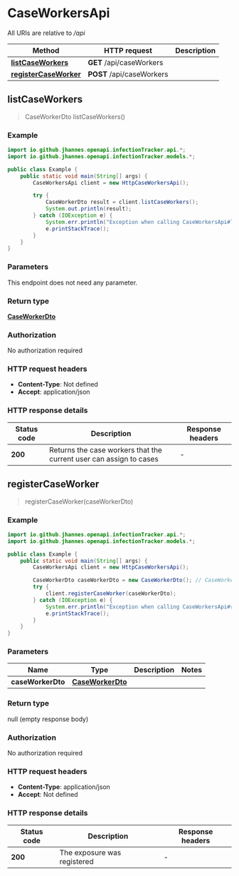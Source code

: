 # CaseWorkersApi

All URIs are relative to */api*

Method | HTTP request | Description
------------- | ------------- | -------------
[**listCaseWorkers**](CaseWorkersApi.md#listCaseWorkers) | **GET** /api/caseWorkers | 
[**registerCaseWorker**](CaseWorkersApi.md#registerCaseWorker) | **POST** /api/caseWorkers | 



## listCaseWorkers

> CaseWorkerDto listCaseWorkers()



### Example

```java
import io.github.jhannes.openapi.infectionTracker.api.*;
import io.github.jhannes.openapi.infectionTracker.models.*;

public class Example {
    public static void main(String[] args) {
        CaseWorkersApi client = new HttpCaseWorkersApi();

        try {
            CaseWorkerDto result = client.listCaseWorkers();
            System.out.println(result);
        } catch (IOException e) {
            System.err.println("Exception when calling CaseWorkersApi#listCaseWorkers");
            e.printStackTrace();
        }
    }
}
```

### Parameters

This endpoint does not need any parameter.

### Return type

[**CaseWorkerDto**](CaseWorkerDto.md)

### Authorization

No authorization required

### HTTP request headers

- **Content-Type**: Not defined
- **Accept**: application/json

### HTTP response details
| Status code | Description | Response headers |
|-------------|-------------|------------------|
| **200** | Returns the case workers that the current user can assign to cases |  -  |


## registerCaseWorker

> registerCaseWorker(caseWorkerDto)



### Example

```java
import io.github.jhannes.openapi.infectionTracker.api.*;
import io.github.jhannes.openapi.infectionTracker.models.*;

public class Example {
    public static void main(String[] args) {
        CaseWorkersApi client = new HttpCaseWorkersApi();

        CaseWorkerDto caseWorkerDto = new CaseWorkerDto(); // CaseWorkerDto | 
        try {
            client.registerCaseWorker(caseWorkerDto);
        } catch (IOException e) {
            System.err.println("Exception when calling CaseWorkersApi#registerCaseWorker");
            e.printStackTrace();
        }
    }
}
```

### Parameters


Name | Type | Description  | Notes
------------- | ------------- | ------------- | -------------
 **caseWorkerDto** | [**CaseWorkerDto**](CaseWorkerDto.md)|  |

### Return type

null (empty response body)

### Authorization

No authorization required

### HTTP request headers

- **Content-Type**: application/json
- **Accept**: Not defined

### HTTP response details
| Status code | Description | Response headers |
|-------------|-------------|------------------|
| **200** | The exposure was registered |  -  |

